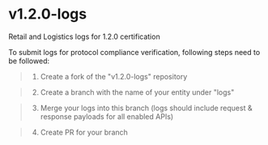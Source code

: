 # v1.2.0-logs
Retail and Logistics logs for 1.2.0 certification

To submit logs for protocol compliance verification, following steps need to be followed:

>1. Create a fork of the "v1.2.0-logs" repository

>2. Create a branch with the name of your entity under "logs"

>3. Merge your logs into this branch (logs should include request & response payloads for all enabled APIs)

>4. Create PR for your branch

